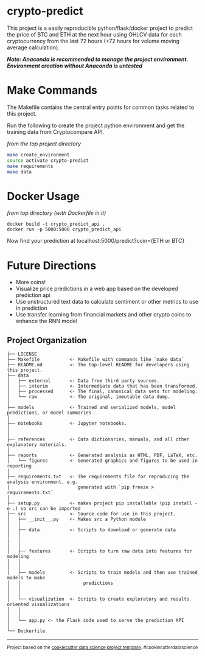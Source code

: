 crypto-predict
==============================

This project is a easily reproducible python/flask/docker project to predict the price of BTC and ETH at the next hour using OHLCV data for each cryptocurrency from the last 72 hours (+72 hours for volume moving average calculation).

***Note: Anaconda is recommended to manage the project environment. Environment creation without Anaconda is untested***

Make Commands
========

The Makefile contains the central entry points for common tasks related to this project.

Run the following to create the project python environment and get the training data from Cryptocompare API.

*from the top project directory*
```bash
make create_environment
source activate crypto-predict
make requirements
make data
```

Docker Usage
=========
<i> from top directory (with Dockerfile in it)</i>
```docker
docker build -t crypto_predict_api .
docker run -p 5000:5000 crypto_predict_api
```
Now find your prediction at localhost:5000/predict?coin={ETH or BTC}

Future Directions
=================
- More coins!
- Visualize price predictions in a web app based on the developed prediction api
- Use unstructured text data to calculate sentiment or other metrics to use in prediction
- Use transfer learning from financial markets and other crypto coins to enhance the RNN model

Project Organization
------------

    ├── LICENSE
    ├── Makefile           <- Makefile with commands like `make data`
    ├── README.md          <- The top-level README for developers using this project.
    ├── data
    │   ├── external       <- Data from third party sources.
    │   ├── interim        <- Intermediate data that has been transformed.
    │   ├── processed      <- The final, canonical data sets for modeling.
    │   └── raw            <- The original, immutable data dump.
    │
    ├── models             <- Trained and serialized models, model predictions, or model summaries
    │
    ├── notebooks          <- Jupyter notebooks.
    │                                    
    │
    ├── references         <- Data dictionaries, manuals, and all other explanatory materials.
    │
    ├── reports            <- Generated analysis as HTML, PDF, LaTeX, etc.
    │   └── figures        <- Generated graphics and figures to be used in reporting
    │
    ├── requirements.txt   <- The requirements file for reproducing the analysis environment, e.g.
    │                         generated with `pip freeze > requirements.txt`
    │
    ├── setup.py           <- makes project pip installable (pip install -e .) so src can be imported
    ├── src                <- Source code for use in this project.
    │   ├── __init__.py    <- Makes src a Python module
    │   │
    │   ├── data           <- Scripts to download or generate data
    │   │  
    |   |   
    │   │
    │   ├── features       <- Scripts to turn raw data into features for modeling
    │   │  
    │   │
    │   ├── models         <- Scripts to train models and then use trained models to make
    │   │                       predictions
    │   │  
    │   │
    │   └── visualization  <- Scripts to create exploratory and results oriented visualizations
    │   │   
    │   │
    │   └── app.py <- the Flask code used to serve the prediction API
    │ 
    └── Dockerfile
--------

<p><small>Project based on the <a target="_blank" href="https://drivendata.github.io/cookiecutter-data-science/">cookiecutter data science project template</a>. #cookiecutterdatascience</small></p>
